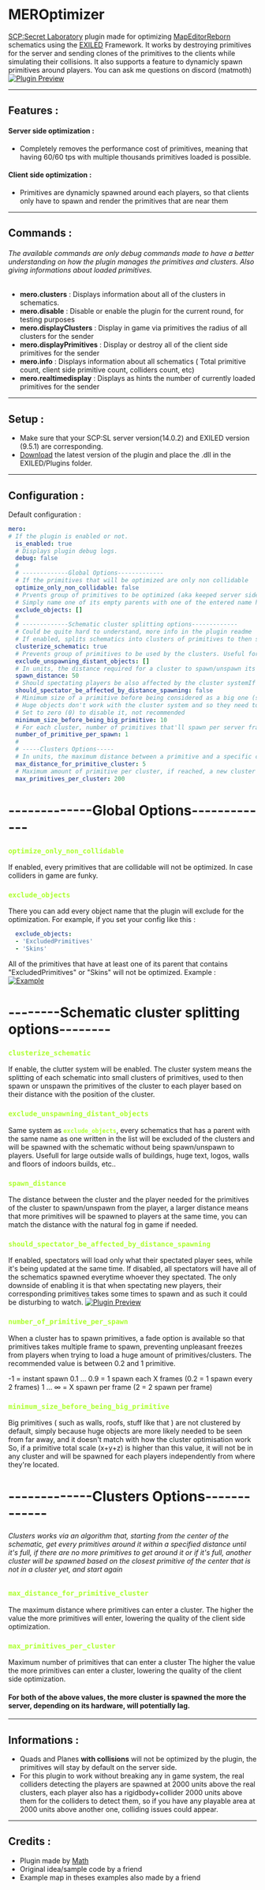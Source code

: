 # MEROptimizer

[SCP:Secret Laboratory](https://store.steampowered.com/app/700330/SCP_Secret_Laboratory/) plugin made for optimizing  [MapEditorReborn](https://github.com/Michal78900/MapEditorReborn) schematics using the [EXILED](https://github.com/ExMod-Team/EXILED) Framework.
It works by destroying primitives for the server and sending clones of the primitives to the clients while simulating their collisions.
It also supports a feature to dynamicly spawn primitives around players.
You can ask me questions on discord (matmoth)
[![Plugin Preview](https://github.com/MathMot/MEROptimizer/blob/dev/doc/PDSDisplay.gif?raw=true)]()

---

## Features : 

#### <b>Server side optimization : </b>

- Completely removes the performance cost of primitives, meaning that having 60/60 tps with multiple thousands primitives loaded is possible.

#### <b>Client side optimization : </b>

- Primitives are dynamicly spawned around each players, so that clients only have to spawn and render the primitives that are near them



---
## <b>Commands : </b>
###### The available commands are only debug commands made to have a better understanding on how the plugin manages the primitives and clusters. Also giving informations about loaded primitives.

- <b>mero.clusters</b> : Displays information about all of the clusters in schematics.
- <b>mero.disable</b> : Disable or enable the plugin for the current round, for testing purposes
- <b>mero.displayClusters</b> : Display in game via primitives the radius of all clusters for the sender
- <b>mero.displayPrimitives</b> : Display or destroy all of the client side primitives for the sender
- <b>mero.info</b> : Displays information about all schematics ( Total primitive count, client side primitive count, colliders count, etc)
- <b>mero.realtimedisplay</b> : Displays as hints the number of currently loaded primitives for the sender

---



Setup : 
-- 
- Make sure that your SCP:SL server version(14.0.2) and EXILED version (9.5.1) are corresponding. <br>
- [Download](https://github.com/MathMot/MEROptimizer/releases/latest) the latest version of the plugin and place the .dll in  the EXILED/Plugins folder.

---

Configuration : 
-- 
Default configuration : 
```yaml
mero:
# If the plugin is enabled or not.
  is_enabled: true
  # Displays plugin debug logs.
  debug: false
  # 
  # -------------Global Options-------------
  # If the primitives that will be optimized are only non collidable
  optimize_only_non_collidable: false
  # Prvents group of primitives to be optimized (aka keeped server sided)
  # Simply name one of its empty parents with one of the entered name here and it will be excluded.
  exclude_objects: []
  # 
  # -------------Schematic cluster splitting options-------------
  # Could be quite hard to understand, more info in the plugin readme
  # If enabled, splits schematics into clusters of primitives to then spawn them independently per players based on their distance to the cluster
  clusterize_schematic: true
  # Prevents group of primitives to be used by the clusters. Useful for skyboxs, outer walls of buildings and giant primitives that requires to be seen from far awaySimply name one of its empty parents with one of the entered names here and it will be excluded.
  exclude_unspawning_distant_objects: []
  # In units, the distance required for a cluster to spawn/unspawn its primitives to the corresponding player
  spawn_distance: 50
  # Should spectating players be also affected by the cluster systemIf enabled, when a player spectates another, it will spawn all of the primitives that the spectated player currently sees, otherwise spectators will see all of the schematics at all time
  should_spectator_be_affected_by_distance_spawning: false
  # Minimum size of a primitive before being considered as a big one (size = (scale.x + y + z) )
  # Huge objects don't work with the cluster system and so they need to be excluded, prevents having to manually exclude each walls/floors of schematics
  # Set to zero (0) to disable it, not recommended
  minimum_size_before_being_big_primitive: 10
  # For each cluster, number of primitives that'll spawn per server frame (higher count means quicker spawn but potential freezes for clients)If set to zero (0), each cluster will spawn its primitives instantly, 0.5 means 1 primitive each 2 frames, etc
  number_of_primitive_per_spawn: 1
  # 
  # -----Clusters Options-----
  # In units, the maximum distance between a primitive and a specific cluster to be included in it, the more distance the less cluster will spawn
  max_distance_for_primitive_cluster: 5
  # Maximum amount of primitive per cluster, if reached, a new cluster will spawn and be used. The less primitives per cluster the more clusters will spawn
  max_primitives_per_cluster: 200
```

  # -------------Global Options-------------

  
### <b><code style="color : greenyellow">optimize_only_non_collidable</code></b>
If enabled, every primitives that are collidable will not be optimized. In case colliders in game are funky.

### <b><code style="color : greenyellow">exclude_objects</code></b>
There you can add every object name that the plugin will exclude for the optimization.
For example, if you set your config like this : 


```yml
  exclude_objects:
  - 'ExcludedPrimitives'
  - 'Skins'
  ```
All of the primitives that have at least one of its parent  that contains "ExcludedPrimitives" or "Skins" will not be optimized.
Example : <br>
[![Example](https://github.com/MathMot/MEROptimizer/blob/dev/doc/optimizedExample.png?raw=true)]()

 # --------Schematic cluster splitting options--------

### <b><code style="color : greenyellow">clusterize_schematic</code></b>
If enable, the clutter system will be enabled.
The cluster system means the splitting of each schematic into small clusters of primitives, used to then spawn or unspawn the primitives of the cluster to each player based on their distance with the position of the cluster.

### <b><code style="color : greenyellow">exclude_unspawning_distant_objects</code></b>
Same system as <b><code style="color : greenyellow">exclude_objects</code></b>, every schematics that has a parent with the same name as one written in the list will be excluded of the clusters and will be spawned with the schematic without being spawn/unspawn to players.
Usefull for large outside walls of buildings, huge text, logos, walls and floors of indoors builds, etc..

### <b><code style="color : greenyellow">spawn_distance</code></b>
The distance between the cluster and the player needed for the primitives of the cluster to spawn/unspawn from the player, a larger distance means that more primitives will be spawned to players at the same time, you can match the distance with the natural fog in game if needed.

### <b><code style="color : greenyellow">should_spectator_be_affected_by_distance_spawning</code></b>
If enabled, spectators will load only what their spectated player sees, while it's being updated at the same time.
If disabled, all spectators will have all of the schematics spawned everytime whoever they spectated.
The only downside of enabling it is that when spectating new players, their corresponding primitives takes some times to spawn and as such it could be disturbing to watch.
[![Plugin Preview](https://github.com/MathMot/MEROptimizer/blob/dev/doc/ssbabds.gif?raw=true)]()

### <b><code style="color : greenyellow">number_of_primitive_per_spawn</code></b>

When a cluster has to spawn primitives, a fade option is available so that primitives takes multiple frame to spawn, preventing unpleasant freezes from players when trying to load a huge amount of primitives/clusters.
The recommended value is between 0.2 and 1 primitive.

-1 = instant spawn
0.1 ... 0.9 = 1 spawn each X frames (0.2 = 1 spawn every 2 frames)
1 ... ∞ = X spawn per frame (2 = 2 spawn per frame)

### <b><code style="color : greenyellow">minimum_size_before_being_big_primitive</code></b>
Big primitives ( such as walls, roofs, stuff like that ) are not clustered by default, simply because huge objects are more likely needed to be seen from far away, and it doesn't match with how the cluster optimisation work
So, if a primitive total scale (x+y+z) is higher than this value, it will not be in any cluster and will be spawned for each players independently from where they're located.

 # -------------Clusters Options-------------
###### Clusters works via an algorithm that, starting from the center of the schematic, get every primitives around it within a specified distance until it's full, if there are no more primitives to get around it or if it's full, another cluster will be spawned based on the closest primitive of the center that is not in a cluster yet, and start again

### <b><code style="color : greenyellow">max_distance_for_primitive_cluster</code></b>
The maximum distance where primitives can enter a cluster.
The higher the value the more primitives will enter, lowering the quality of the client side optimization.

### <b><code style="color : greenyellow">max_primitives_per_cluster</code></b>
Maximum number of primitives that can enter a cluster
The higher the value the more primitives can enter a cluster, lowering the quality of the client side optimization.

#### For both of the above values, the more cluster is spawned the more the server, depending on its hardware, will potentially lag.
---

Informations : 
-- 
- Quads and Planes <b>with collisions</b> will not be optimized by the plugin, the primitives will stay by default on the server side.
- For this plugin to work without breaking any in game system, the real colliders detecting the players are spawned at 2000 units above the real clusters, each player also has a rigidbody+collider 2000 units above them for the colliders to detect them, so if you have any playable area at 2000 units above another one, colliding issues could appear.

---

Credits : 
-- 
- Plugin made by [Math](https://github.com/MathMot) 
- Original idea/sample code by a friend
- Example map in theses examples also made by a friend

